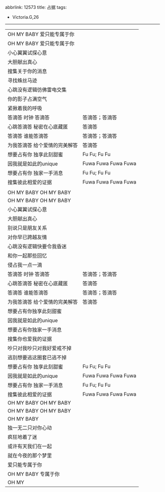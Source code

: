 abbrlink: 12573
title: 占据
tags:
  - Victoria.G,26
---
|      |      |
|--|--|
|OH MY BABY 爱只能专属于你|      |
|OH MY BABY 爱只能专属于你|      |
|小心翼翼试探心意|      |
|大胆献出真心|      |
|搜集关于你的消息|      |
|寻找蛛丝马迹|      |
|心跳没有逻辑彷佛雷电交集|      |
|你的影子占满空气|      |
|紧揪着我的呼吸|      |
|答滴答 时钟 答滴答|答滴答；答滴答|
|心跳答滴答 秘密在心底藏匿|答滴答|
|答滴答 谁能答滴答|答滴答；答滴答|
|为我答滴答 给个爱情的完美解答|答滴答|
|想要占有你 独享此刻甜蜜|Fu Fu; Fu Fu|
|因我就是如此的unique|Fuwa Fuwa Fuwa Fuwa|
|想要占有你 独家一手消息|Fu Fu; Fu Fu|
|搜集彼此相爱的证据|Fuwa Fuwa Fuwa Fuwa|
|      |      |
|OH MY BABY OH MY BABY|      |
|OH MY BABY OH MY BABY|      |
|小心翼翼试探心意|      |
|大胆献出真心|      |
|别说只是朋友关系|      |
|对你早已跨越友情|      |
|心跳没有逻辑快要令我昏迷|      |
|和你一起那些回忆|      |
|侵占我一点一滴|      |
|答滴答 时钟 答滴答|答滴答；答滴答|
|心跳答滴答 秘密在心底藏匿|答滴答|
|答滴答 谁能答滴答|答滴答；答滴答|
|为我答滴答 给个爱情的完美解答|答滴答|
|想要占有你独享此刻甜蜜|      |
|因我就是如此的unique|      |
|想要占有你独家一手消息|      |
|搜集你也爱我的证据|      |
|吵只对我吵只对我好爱戒不掉|      |
|逃别想要逃这圈套已逃不掉|      |
|想要占有你 独享此刻甜蜜|Fu Fu; Fu Fu|
|因我就是如此的unique|Fuwa Fuwa Fuwa Fuwa|
|想要占有你 独家一手消息|Fu Fu; Fu Fu|
|搜集彼此相爱的证据|Fuwa Fuwa Fuwa Fuwa|
|OH MY BABY OH MY BABY|      |
|OH MY BABY OH MY BABY|      |
|OH MY BABY|      |
|独一无二只对你心动|      |
|疯狂地着了迷|      |
|或许有天我们在一起|      |
|就在今夜的那个梦里|      |
|爱只能专属于你|      |
|OH MY BABY 专属于你|      |
|OH MY|      |